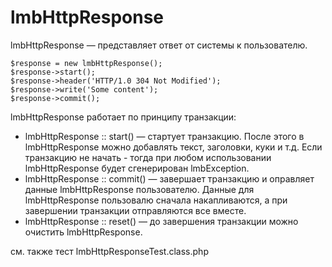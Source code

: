 # lmbHttpResponse
lmbHttpResponse — представляет ответ от системы к пользователю.

    $response = new lmbHttpResponse();
    $response->start();
    $response->header('HTTP/1.0 304 Not Modified');
    $response->write('Some content');
    $response->commit();

lmbHttpResponse работает по принципу транзакции:

* lmbHttpResponse :: start() — стартует транзакцию. После этого в lmbHttpResponse можно добавлять текст, заголовки, куки и т.д. Если транзакцию не начать - тогда при любом использовании lmbHttpResponse будет сгенерирован lmbException.
* lmbHttpResponse :: commit() — завершает транзакцию и оправляет данные lmbHttpResponse пользователю. Данные для lmbHttpResponse пользовалю сначала накапливаются, а при завершении транзакции отправляются все вместе.
* lmbHttpResponse :: reset() — до завершения транзакции можно очистить lmbHttpResponse.

см. также тест lmbHttpResponseTest.class.php
